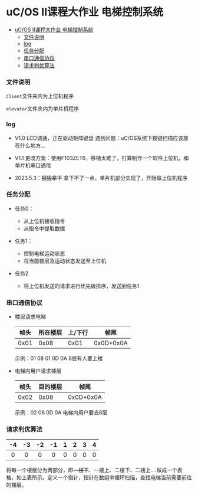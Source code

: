 # uC/OS II课程大作业 电梯控制系统

- [uC/OS II课程大作业 电梯控制系统](#ucos-ii课程大作业-电梯控制系统)
    - [文件说明](#文件说明)
    - [log](#log)
    - [任务分配](#任务分配)
    - [串口通信协议](#串口通信协议)
    - [请求判优算法](#请求判优算法)


### 文件说明

`Client`文件夹内为上位机程序

`elevator`文件夹内为单片机程序    

### log

* V1.0 LCD调通，正在驱动矩阵键盘
  	遇到问题：uC/OS系统下按键扫描应该放在什么地方...
* V1.1 更改方案：使用F103ZET6，移植太难了，打算制作一个软件上位机，和单片机串口通信

* 2023.5.3：~~狠狠拿下~~  拿下不了一点，单片机部分实现了，开始做上位机程序

### 任务分配

* 任务0：
  * 从上位机接收指令
  * 从指令中提取数据

* 任务1：
  * 控制电梯运动状态
  * 将当前楼层及运动状态发送至上位机

* 任务2
  * 将上位机发送的请求进行优先级排序，发送到任务1

### 串口通信协议

* 楼层请求电梯

  | 帧头 | 所在楼层 | 上/下行 |   帧尾    |
  | ---- | -------- | ------- | :-------: |
  | 0x01 | 0x08     | 0x01    | 0x0D+0x0A |

  示例：01 08 01 0D 0A		8层有人要上楼

* 电梯内用户请求楼层

  | 帧头 | 目的楼层 | 帧尾      |
  | :--: | -------- | --------- |
  | 0x02 | 0x08     | 0x0D+0x0A |

  示例：02 08 0D 0A			电梯内用户要去8层

### 请求判优算法

|  -4  |  -3  |  -2  |  -1  |  1   |  2   |  3   |  4   |
| :--: | :--: | :--: | :--: | :--: | :--: | :--: | :--: |
|  0   |  0   |  0   |  0   |  0   |  0   |  0   |  0   |

将每一个楼层分为两部分，即~~一楼下~~、一楼上、二楼下、二楼上....做成一个表格，如上表所示。定义一个指针，指针在数组中循环扫描，查找电梯当前需要前往的楼层。
